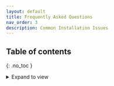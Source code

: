 ```yaml
---
layout: default
title: Frequently Asked Questions
nav_order: 3
description: Common Installation Issues
---
```


## Table of contents
{: .no_toc }
<details markdown="block">
  <summary>
     Expand to view
  </summary>
  {: .text-delta }
1. TOC
{:toc}
</details>
